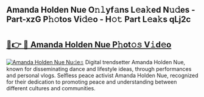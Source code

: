 ## Amanda Holden Nue O𝚗𝚕yf𝚊ns L𝚎a𝚔ed N𝚞𝚍es - Part-xzG P𝚑𝚘tos Vi𝚍𝚎o - H𝚘𝚝 Part L𝚎a𝚔s qLj2c

# <h2><a href="http://kf8a7g.oniu.top/?m=Amanda+Holden+Nue">🔗👉 🔴 Amanda Holden Nue P𝚑ot𝚘𝚜 V𝚒d𝚎o</a></h2>

[![Amanda Holden Nue Nu𝚍e𝚜](https://i.imgur.com/0qMVB7G.gif)](http://kf8a7g.oniu.top/?m=Amanda+Holden+Nue)
Digital trendsetter Amanda Holden Nue, known for disseminating dance and lifestyle ideas, through performances and personal vlogs. Selfless peace activist Amanda Holden Nue, recognized for their dedication to promoting peace and understanding between different cultures and communities.  
